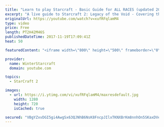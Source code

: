 ```yaml
---
title: "Learn to play Starcraft - Basic Guide for ALL RACES (updated 2017)"
excerpt: "A live guide to Starcraft 2: Legacy of the Void - Covering the basics and build orders for all of the races, and covering the important decisions to be made early in the game.  Not a step by step guide but a demonstration once you have the very basics of the units and races!"
originalUrl: https://youtube.com/watch?v=xufRFqlamM4
type: video
price: Free
length: PT2H42M46S
publishedDateTime: 2017-11-19T17:09:41Z
heat: 50

featuredContent: "<iframe width=\"800\" height=\"500\" frameborder=\"0\" src=\"https://www.youtube.com/embed/xufRFqlamM4\" allow=\"accelerometer; autoplay; encrypted-media; gyroscope; picture-in-picture\" allowfullscreen></iframe>"

provider:
  name: WinterStarcraft
  domain: youtube.com

topics:
  - StarCraft 2

images:
  - url: https://i.ytimg.com/vi/xufRFqlamM4/maxresdefault.jpg
    width: 1280
    height: 720
    isCached: true

secured: "VBgYZxvDGI5gi4AwgSx63QJNhB6NsK8FncpJIlxTKNXBrKm8nnhOn5SKaxDVeHeDs+Y79te0DyG3kFTfNkTWBhl/7cgCIzNtOwkvE0Cr2WNnqtzauHjEbrAAXVSh/UmnOVUlqByr+oQ7XL2bNKY2pODHG5I+5a9FMMPsX8Z5diYsYw4q0GqODKWQ5QzQ0d/KC/yEjef3X2DMV3PWqCiBhA27WKPeGGvEmVpF9REdE9UKnZH5StU76xvPuJ7HRqeqIqoNHeYX4QTSXmrb+O3ZEDg1Bc7eeC/0ypFm0EQEdVkaXwx40WCoGRtexwKFCg0FQmoRV47m3YJHnGi1+s3zl0LrbaUXvZPxpypo3/R/tvKQUTEhz+SrdRwJA9x23SGqHa2ib5ZNOWExjUeK9vFEUAucqfiVYzC1LsufhCHnwzTfGcPiL036nbtnjgOduMOF;r1wSIhRAfVys0PS7wGK+vg=="
---
```


